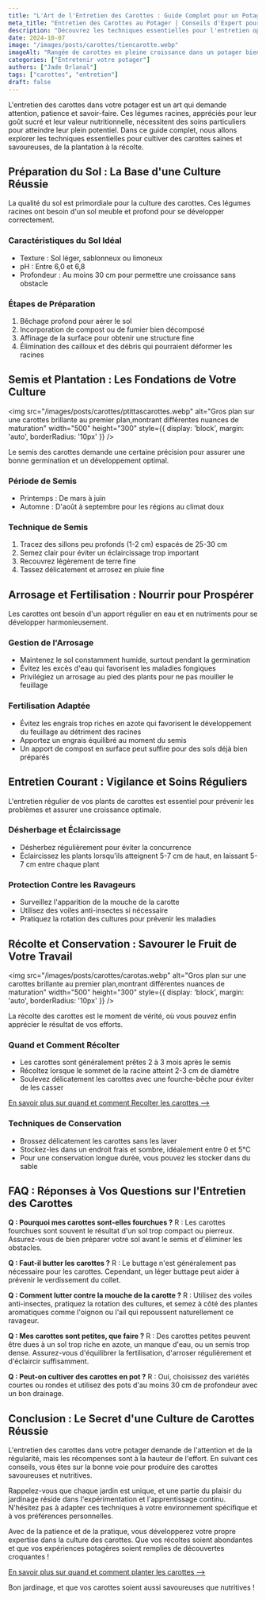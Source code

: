 ```yaml
---
title: "L'Art de l'Entretien des Carottes : Guide Complet pour un Potager Productif"
meta_title: "Entretien des Carottes au Potager | Conseils d'Expert pour une Récolte Abondante"
description: "Découvrez les techniques essentielles pour l'entretien optimal des carottes dans votre potager. Des conseils d'expert pour une culture réussie, de la plantation à la récolte, avec une FAQ détaillée."
date: 2024-10-07
image: "/images/posts/carottes/tiencarotte.webp"
imageAlt: "Rangée de carottes en pleine croissance dans un potager bien entretenu"
categories: ["Entretenir votre potager"]
authors: ["Jade Orlanal"]
tags: ["carottes", "entretien"]
draft: false
---
```


L'entretien des carottes dans votre potager est un art qui demande attention, patience et savoir-faire. Ces légumes racines, appréciés pour leur goût sucré et leur valeur nutritionnelle, nécessitent des soins particuliers pour atteindre leur plein potentiel. Dans ce guide complet, nous allons explorer les techniques essentielles pour cultiver des carottes saines et savoureuses, de la plantation à la récolte.

## Préparation du Sol : La Base d'une Culture Réussie

La qualité du sol est primordiale pour la culture des carottes. Ces légumes racines ont besoin d'un sol meuble et profond pour se développer correctement.

### Caractéristiques du Sol Idéal

- Texture : Sol léger, sablonneux ou limoneux
- pH : Entre 6,0 et 6,8
- Profondeur : Au moins 30 cm pour permettre une croissance sans obstacle

### Étapes de Préparation

1. Bêchage profond pour aérer le sol
2. Incorporation de compost ou de fumier bien décomposé
3. Affinage de la surface pour obtenir une structure fine
4. Élimination des cailloux et des débris qui pourraient déformer les racines

## Semis et Plantation : Les Fondations de Votre Culture

<img src="/images/posts/carottes/ptittascarottes.webp" alt="Gros plan sur une carottes brillante au premier plan,montrant différentes nuances de maturation" width="500" height="300" style={{ display: 'block', margin: 'auto', borderRadius: '10px' }} />

Le semis des carottes demande une certaine précision pour assurer une bonne germination et un développement optimal.

### Période de Semis

- Printemps : De mars à juin
- Automne : D'août à septembre pour les régions au climat doux

### Technique de Semis

1. Tracez des sillons peu profonds (1-2 cm) espacés de 25-30 cm
2. Semez clair pour éviter un éclaircissage trop important
3. Recouvrez légèrement de terre fine
4. Tassez délicatement et arrosez en pluie fine

## Arrosage et Fertilisation : Nourrir pour Prospérer

Les carottes ont besoin d'un apport régulier en eau et en nutriments pour se développer harmonieusement.

### Gestion de l'Arrosage

- Maintenez le sol constamment humide, surtout pendant la germination
- Évitez les excès d'eau qui favorisent les maladies fongiques
- Privilégiez un arrosage au pied des plants pour ne pas mouiller le feuillage

### Fertilisation Adaptée

- Évitez les engrais trop riches en azote qui favorisent le développement du feuillage au détriment des racines
- Apportez un engrais équilibré au moment du semis
- Un apport de compost en surface peut suffire pour des sols déjà bien préparés

## Entretien Courant : Vigilance et Soins Réguliers

L'entretien régulier de vos plants de carottes est essentiel pour prévenir les problèmes et assurer une croissance optimale.

### Désherbage et Éclaircissage

- Désherbez régulièrement pour éviter la concurrence
- Éclaircissez les plants lorsqu'ils atteignent 5-7 cm de haut, en laissant 5-7 cm entre chaque plant

### Protection Contre les Ravageurs

- Surveillez l'apparition de la mouche de la carotte
- Utilisez des voiles anti-insectes si nécessaire
- Pratiquez la rotation des cultures pour prévenir les maladies

## Récolte et Conservation : Savourer le Fruit de Votre Travail

<img src="/images/posts/carottes/carotas.webp" alt="Gros plan sur une carottes brillante au premier plan,montrant différentes nuances de maturation" width="500" height="300" style={{ display: 'block', margin: 'auto', borderRadius: '10px' }} />

La récolte des carottes est le moment de vérité, où vous pouvez enfin apprécier le résultat de vos efforts.

### Quand et Comment Récolter

- Les carottes sont généralement prêtes 2 à 3 mois après le semis
- Récoltez lorsque le sommet de la racine atteint 2-3 cm de diamètre
- Soulevez délicatement les carottes avec une fourche-bêche pour éviter de les casser


[En savoir plus sur quand et comment Recolter les carottes -->](recolter-carotte)

### Techniques de Conservation


- Brossez délicatement les carottes sans les laver
- Stockez-les dans un endroit frais et sombre, idéalement entre 0 et 5°C
- Pour une conservation longue durée, vous pouvez les stocker dans du sable

## FAQ : Réponses à Vos Questions sur l'Entretien des Carottes

**Q : Pourquoi mes carottes sont-elles fourchues ?**
R : Les carottes fourchues sont souvent le résultat d'un sol trop compact ou pierreux. Assurez-vous de bien préparer votre sol avant le semis et d'éliminer les obstacles.

**Q : Faut-il butter les carottes ?**
R : Le buttage n'est généralement pas nécessaire pour les carottes. Cependant, un léger buttage peut aider à prévenir le verdissement du collet.

**Q : Comment lutter contre la mouche de la carotte ?**
R : Utilisez des voiles anti-insectes, pratiquez la rotation des cultures, et semez à côté des plantes aromatiques comme l'oignon ou l'ail qui repoussent naturellement ce ravageur.

**Q : Mes carottes sont petites, que faire ?**
R : Des carottes petites peuvent être dues à un sol trop riche en azote, un manque d'eau, ou un semis trop dense. Assurez-vous d'équilibrer la fertilisation, d'arroser régulièrement et d'éclaircir suffisamment.

**Q : Peut-on cultiver des carottes en pot ?**
R : Oui, choisissez des variétés courtes ou rondes et utilisez des pots d'au moins 30 cm de profondeur avec un bon drainage.

## Conclusion : Le Secret d'une Culture de Carottes Réussie

L'entretien des carottes dans votre potager demande de l'attention et de la régularité, mais les récompenses sont à la hauteur de l'effort. En suivant ces conseils, vous êtes sur la bonne voie pour produire des carottes savoureuses et nutritives.

Rappelez-vous que chaque jardin est unique, et une partie du plaisir du jardinage réside dans l'expérimentation et l'apprentissage continu. N'hésitez pas à adapter ces techniques à votre environnement spécifique et à vos préférences personnelles.

Avec de la patience et de la pratique, vous développerez votre propre expertise dans la culture des carottes. Que vos récoltes soient abondantes et que vos expériences potagères soient remplies de découvertes croquantes !

[En savoir plus sur quand et comment planter les carottes -->](comment-planter-carotte)

Bon jardinage, et que vos carottes soient aussi savoureuses que nutritives !
